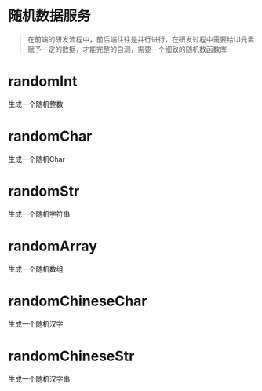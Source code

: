 # 随机数据服务

> 在前端的研发流程中，前后端往往是并行进行，在研发过程中需要给UI元素赋予一定的数据，才能完整的自测，需要一个细致的随机数函数库

# randomInt
生成一个随机整数

# randomChar
生成一个随机Char

# randomStr
生成一个随机字符串

# randomArray
生成一个随机数组

# randomChineseChar
生成一个随机汉字

# randomChineseStr
生成一个随机汉字串
